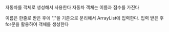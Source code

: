 자동차를 객체로 생성해서 사용한다
자동차 객체는 이름과 점수를 가진다

이름은 한줄로 받은 후에  ","을 기준으로 분리해서 ArrayList에 입력한다.
입력 받은 후 for문을 활용하여 객체를 생성한다
